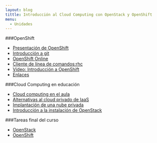 ```yaml
---
layout: blog
tittle: Introducción al Cloud Computing con OpenStack y OpenShift
menu:
  - Unidades
---
```


###OpenShift

* [Presentación de OpenShift](presentacion_openshift.html)
* [Introducción a git](git)
* [OpenShift Online](online)
* [Cliente de línea de comandos:rhc](rhc)
* [Vídeo: Introducción a OpenShift](https://www.youtube.com/watch?v=bmbGfyNKCMc)
* [Enlaces](enlaces)

###Cloud Computing en educación

* [Cloud computing en el aula](../u7/presentacion_cloud_aula.html)
* [Alternativas al cloud privado de IaaS](../u7/presentacion_iaas_publico)
* [Implantación de una nube privada](../u7/presentacion_implantacion.html)
* [Introducción a la instalación de OpenStack](../u7/presentacion_instalacion_openstack.html)

###Tareas final del curso

* [OpenStack](../u7/tarea_openstack)
* [OpenShift](../u7/tarea_openshift)



